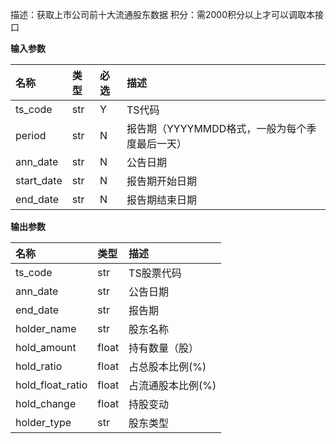 描述：获取上市公司前十大流通股东数据
积分：需2000积分以上才可以调取本接口

**输入参数**

| 名称       | 类型 | 必选 | 描述                                           |
| :--------- | :--- | :--- | :--------------------------------------------- |
| ts_code    | str  | Y    | TS代码                                         |
| period     | str  | N    | 报告期（YYYYMMDD格式，一般为每个季度最后一天） |
| ann_date   | str  | N    | 公告日期                                       |
| start_date | str  | N    | 报告期开始日期                                 |
| end_date   | str  | N    | 报告期结束日期                                 |

**输出参数**

| 名称             | 类型  | 描述              |
| :--------------- | :---- | :---------------- |
| ts_code          | str   | TS股票代码        |
| ann_date         | str   | 公告日期          |
| end_date         | str   | 报告期            |
| holder_name      | str   | 股东名称          |
| hold_amount      | float | 持有数量（股）    |
| hold_ratio       | float | 占总股本比例(%)   |
| hold_float_ratio | float | 占流通股本比例(%) |
| hold_change      | float | 持股变动          |
| holder_type      | str   | 股东类型          |

